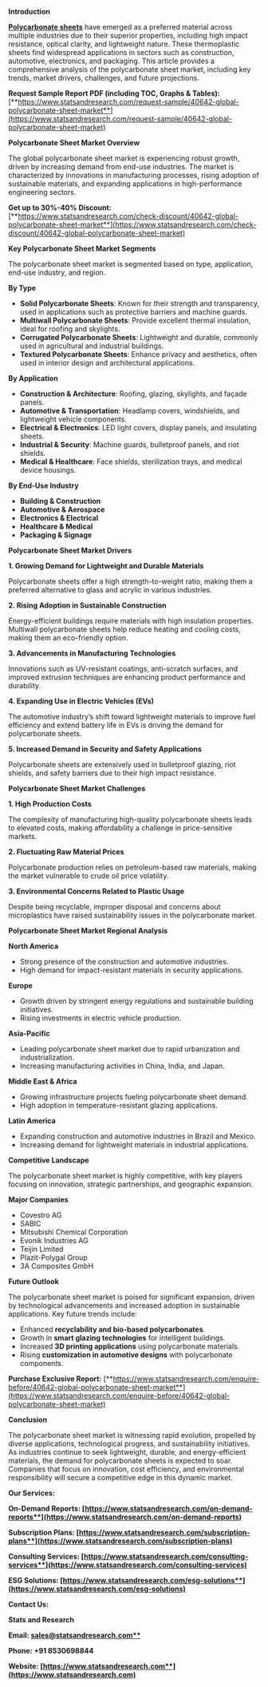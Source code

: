 ﻿**Introduction**

[**Polycarbonate sheets**](https://www.statsandresearch.com/report/40642-global-polycarbonate-sheet-market) have emerged as a preferred material across multiple industries due to their superior properties, including high impact resistance, optical clarity, and lightweight nature. These thermoplastic sheets find widespread applications in sectors such as construction, automotive, electronics, and packaging. This article provides a comprehensive analysis of the polycarbonate sheet market, including key trends, market drivers, challenges, and future projections.

**Request Sample Report PDF (including TOC, Graphs & Tables):** [**https://www.statsandresearch.com/request-sample/40642-global-polycarbonate-sheet-market**](https://www.statsandresearch.com/request-sample/40642-global-polycarbonate-sheet-market)

**Polycarbonate Sheet Market Overview**

The global polycarbonate sheet market is experiencing robust growth, driven by increasing demand from end-use industries. The market is characterized by innovations in manufacturing processes, rising adoption of sustainable materials, and expanding applications in high-performance engineering sectors.

**Get up to 30%-40% Discount:** [**https://www.statsandresearch.com/check-discount/40642-global-polycarbonate-sheet-market**](https://www.statsandresearch.com/check-discount/40642-global-polycarbonate-sheet-market)

**Key Polycarbonate Sheet Market Segments**

The polycarbonate sheet market is segmented based on type, application, end-use industry, and region.

**By Type**

- **Solid Polycarbonate Sheets**: Known for their strength and transparency, used in applications such as protective barriers and machine guards.
- **Multiwall Polycarbonate Sheets**: Provide excellent thermal insulation, ideal for roofing and skylights.
- **Corrugated Polycarbonate Sheets**: Lightweight and durable, commonly used in agricultural and industrial buildings.
- **Textured Polycarbonate Sheets**: Enhance privacy and aesthetics, often used in interior design and architectural applications.

**By Application**

- **Construction & Architecture**: Roofing, glazing, skylights, and façade panels.
- **Automotive & Transportation**: Headlamp covers, windshields, and lightweight vehicle components.
- **Electrical & Electronics**: LED light covers, display panels, and insulating sheets.
- **Industrial & Security**: Machine guards, bulletproof panels, and riot shields.
- **Medical & Healthcare**: Face shields, sterilization trays, and medical device housings.

**By End-Use Industry**

- **Building & Construction**
- **Automotive & Aerospace**
- **Electronics & Electrical**
- **Healthcare & Medical**
- **Packaging & Signage**

**Polycarbonate Sheet Market Drivers**

**1. Growing Demand for Lightweight and Durable Materials**

Polycarbonate sheets offer a high strength-to-weight ratio, making them a preferred alternative to glass and acrylic in various industries.

**2. Rising Adoption in Sustainable Construction**

Energy-efficient buildings require materials with high insulation properties. Multiwall polycarbonate sheets help reduce heating and cooling costs, making them an eco-friendly option.

**3. Advancements in Manufacturing Technologies**

Innovations such as UV-resistant coatings, anti-scratch surfaces, and improved extrusion techniques are enhancing product performance and durability.

**4. Expanding Use in Electric Vehicles (EVs)**

The automotive industry’s shift toward lightweight materials to improve fuel efficiency and extend battery life in EVs is driving the demand for polycarbonate sheets.

**5. Increased Demand in Security and Safety Applications**

Polycarbonate sheets are extensively used in bulletproof glazing, riot shields, and safety barriers due to their high impact resistance.

**Polycarbonate Sheet Market Challenges**

**1. High Production Costs**

The complexity of manufacturing high-quality polycarbonate sheets leads to elevated costs, making affordability a challenge in price-sensitive markets.

**2. Fluctuating Raw Material Prices**

Polycarbonate production relies on petroleum-based raw materials, making the market vulnerable to crude oil price volatility.

**3. Environmental Concerns Related to Plastic Usage**

Despite being recyclable, improper disposal and concerns about microplastics have raised sustainability issues in the polycarbonate market.

**Polycarbonate Sheet Market Regional Analysis**

**North America**

- Strong presence of the construction and automotive industries.
- High demand for impact-resistant materials in security applications.

**Europe**

- Growth driven by stringent energy regulations and sustainable building initiatives.
- Rising investments in electric vehicle production.

**Asia-Pacific**

- Leading polycarbonate sheet market due to rapid urbanization and industrialization.
- Increasing manufacturing activities in China, India, and Japan.

**Middle East & Africa**

- Growing infrastructure projects fueling polycarbonate sheet demand.
- High adoption in temperature-resistant glazing applications.

**Latin America**

- Expanding construction and automotive industries in Brazil and Mexico.
- Increasing demand for lightweight materials in industrial applications.

**Competitive Landscape**

The polycarbonate sheet market is highly competitive, with key players focusing on innovation, strategic partnerships, and geographic expansion.

**Major Companies**

- Covestro AG
- SABIC
- Mitsubishi Chemical Corporation
- Evonik Industries AG
- Teijin Limited
- Plazit-Polygal Group
- 3A Composites GmbH

**Future Outlook**

The polycarbonate sheet market is poised for significant expansion, driven by technological advancements and increased adoption in sustainable applications. Key future trends include:

- Enhanced **recyclability and bio-based polycarbonates**.
- Growth in **smart glazing technologies** for intelligent buildings.
- Increased **3D printing applications** using polycarbonate materials.
- Rising **customization in automotive designs** with polycarbonate components.

**Purchase Exclusive Report:** [**https://www.statsandresearch.com/enquire-before/40642-global-polycarbonate-sheet-market**](https://www.statsandresearch.com/enquire-before/40642-global-polycarbonate-sheet-market)

**Conclusion**

The polycarbonate sheet market is witnessing rapid evolution, propelled by diverse applications, technological progress, and sustainability initiatives. As industries continue to seek lightweight, durable, and energy-efficient materials, the demand for polycarbonate sheets is expected to soar. Companies that focus on innovation, cost efficiency, and environmental responsibility will secure a competitive edge in this dynamic market.

**Our Services:**

**On-Demand Reports: [https://www.statsandresearch.com/on-demand-reports**](https://www.statsandresearch.com/on-demand-reports)**

**Subscription Plans: [https://www.statsandresearch.com/subscription-plans**](https://www.statsandresearch.com/subscription-plans)**

**Consulting Services: [https://www.statsandresearch.com/consulting-services**](https://www.statsandresearch.com/consulting-services)**

**ESG Solutions: [https://www.statsandresearch.com/esg-solutions**](https://www.statsandresearch.com/esg-solutions)**

**Contact Us:**

**Stats and Research**

**Email: [sales@statsandresearch.com**](mailto:sales@statsandresearch.com)**

**Phone: +91 8530698844**

**Website: [https://www.statsandresearch.com**](https://www.statsandresearch.com)**
